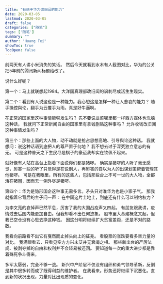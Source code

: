 ```yaml
---
title: "有感于华为改旧闻的能力"
date: 2020-03-05
lastmod: 2020-03-05
draft: false
categories: ["随笔"]
tags: ['随笔']
summary: ""
author: "Huang Fei"
showToc: true
TocOpen: false
---
```


前两天有人讲小米消失的笑话。
然后今天就看到水木有人截图对比，华为的公关把5年前的腾讯新闻标题给改了。

说什么好呢？

第一个：马上就联想起1984。大洋国真理部改旧闻的讽刺尽成活生生现实。

第二个：看到有人说这也是一种能力。我心想这是怎样一种让人悲哀的能力？
随手操控與论，翻手为云覆手为雨。真是好牛逼啊。

在正常的国家里这种事情能够发生吗？
先不要说韭菜哪里都一样西方媒体也洗脑这种话，
我就问下正常新闻自由的国家里有拿钱删贴这种事吗？
允许收钱改旧闻这种事情发生吗？

第三个：那些上面的大人物，动不动就是抢占思想高地、引导與论这种话。
我就想问：说这种话语到底把人的尊严置于何地？
我不想去过于深究独立意志的有无。
可是这种普天之下生民尽是棋子的豪迈我却实在钦佩不起来。

就好像有人站在高台上指着下面说你们都是猪啰。
确实是猪啰的人听了毫无感觉，厉害一些的听了只觉得是在说别人，再厉害的自以为人的出谋划策帮着管理其他猪啰。
可是在我眼里，所有的这些人，包括那些台上不可一世的大人物，全都活在猪圈，因而无一例外尽是猪啰。

第四个：华为是隐形国企这种事无需多言。矛头只对准华为也是小家子气。
那我就指着它背后的主子问一声：
在中国这片土地上，到底还有什么可以制约权力？

为李文亮的哀悼声已然平息，厉害了我的大国战疫声又四起。
有朋友跟我讲，疫情过去后国内能更加自由。但我却看不出任何迹象。
股市里大基建概念又起，但我已空仓没有心思去挣这种钱。
因这分明将继续扩大贫富差距，还是不对的路数。

我看向前路看不出它有戛然而止掉头向上的征兆。
看股票的涨跌要看多空力量的对比。
我满眼看去，只看见空方方兴未艾并无衰竭之相。
那些新出台的严厉法规、被剥夺掉的自由和权利并不会轻易被还回。
要知道每一次的重大进步都是靠着殊死争斗得来。

多军太孱弱，完全不够一战。
新兴中产阶层不仅没有组织和勇气领导革新，反倒是其中很多转而成了既得利益的维护者。
在我看来，形势还将继续下沉恶化。直到新的状况出现，力量对比出现质的变化。